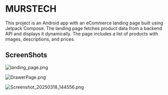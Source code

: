 MURSTECH
========
This project is an Android app with an eCommerce landing page built using Jetpack Compose. 
The landing page fetches product data from a backend API and displays it dynamically. 
The page includes a list of products with images, descriptions, and prices.


ScreenShots
------------------------
![landing_page.png](landing_page.png)

![DrawerPage.png](DrawerPage.png)

![Screenshot_20250318_144556.png](Screenshot_20250318_144556.png)